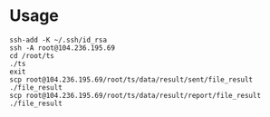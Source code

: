 # Usage

```scp ./file root@104.236.195.69/root/ts/data/source
ssh-add -K ~/.ssh/id_rsa
ssh -A root@104.236.195.69
cd /root/ts
./ts
exit
scp root@104.236.195.69/root/ts/data/result/sent/file_result ./file_result 
scp root@104.236.195.69/root/ts/data/result/report/file_result ./file_result
```
